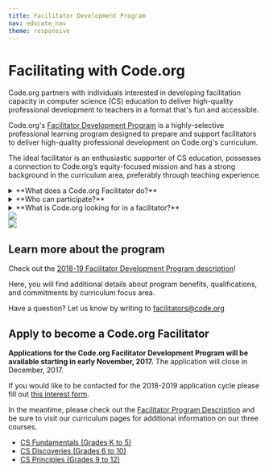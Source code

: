 ```yaml
---
title: Facilitator Development Program
nav: educate_nav
theme: responsive
---
```


# Facilitating with Code.org

Code.org partners with individuals interested in developing facilitation capacity in computer science (CS) education to deliver high-quality professional development to teachers in a format that's fun and accessible.

Code.org's [Facilitator Development Program](https://docs.google.com/document/d/1aX-KH-t6tgjGk2WyvJ7ik7alH4kFTlZ0s1DsrCRBq6U/edit?usp=sharing) is a highly-selective professional learning program designed to prepare and support facilitators to deliver high-quality professional development on Code.org's curriculum. 

The ideal facilitator is an enthusiastic supporter of CS education, possesses a connection to Code.org’s equity-focused mission and has a strong background in the curriculum area, preferably through teaching experience. 

<details>
 <summary>**What does a Code.org Facilitator do?**</summary>
  <p>

  * Join a nationwide community of leaders and facilitators in the CS education space
  * Participate in in-person and online facilitator development
  * Collaborate with your local Code.org Regional Partner to deliver professional development to teachers on Code.org's courses, with on-going support from Code.org and the facilitator community
  * Partner with Code.org to shape the future of professional learning for thousands of new CS educators across the US and beyond
</p>
</details>

<details>
 <summary>**Who can participate?**</summary>
  <p>
  
The Facilitator Development Program application is open to anyone who is interested in developing leadership and facilitation capacity in the CS education space. Preference will be given to applicants who meet or exceed our desired qualifications below, and priority will be given to applicants who live in a region where Code.org has a [Regional Partner](/educate/regional-partner/partners) or in areas where we are considering future partnerships.
</p>
</details>

<details>
 <summary>**What is Code.org looking for in a facilitator?**</summary>
  <p>
  <br>
In order to be selected for this program, potential Code.org facilitators must demonstrate the following qualifications:

**CS Champion**
 
  * Enthusiastic supporter of K-12 CS education and strong connection to an equity-focused mission

**Equity-Focused**

  * Committed to supporting access to quality CS education for all students
  * Believes all teachers can teach CS

**Growth-Minded**

  * Strong desire to develop as a facilitator and leader within the CS education community
  * Willingness to give and receive feedback in a collaborative working environment

**Classroom Experience and Knowledgeable about Content**

  * Prior or current teaching experience
  * Strong background in curriculum focus area, preferably through past teaching experience with specific course
  * High level of comfort with technology, including virtual meeting tools and experience with Google suite

**Engaging Leader**

  * High level of emotional intelligence and empathy for learners at varying ability levels
  * Ability to "think on your feet" and make decisions that are in the best interest of the audience while maintaining fidelity to the program
  * Motivated self-starter

**Additional Qualities (_preferred_)**

  * Demonstrated ability to effectively engage and co-lead learning experiences for adults
  * Experience in planning, leading, and assessing the effectiveness of K-12 teacher professional development
  * Prior experience as a Code.org facilitator
</p>
</details>


<div class="col-50" style="padding-right: 20px;">

<img src="/images/fit-370/facilitator_laura.jpg">

</div>

<div class="col-50" style="padding-right: 20px;">

<img src="/images/fit-370/facilitator_kevin.jpg">

</div>

<div style="clear: both;"></div>

## Learn more about the program
Check out the [2018-19 Facilitator Development Program description](https://docs.google.com/document/d/1aX-KH-t6tgjGk2WyvJ7ik7alH4kFTlZ0s1DsrCRBq6U/edit?usp=sharing)!

Here, you will find additional details about program benefits, qualifications, and commitments by curriculum focus area.

Have a question? Let us know by writing to <facilitators@code.org>


## Apply to become a Code.org Facilitator

**Applications for the Code.org Facilitator Development Program will be available starting in early November, 2017.** The application will close in December, 2017. 

If you would like to be contacted for the 2018-2019 application cycle please fill out [this interest form](https://goo.gl/forms/5r7Ft8PwkJ45fFmt1). 

In the meantime, please check out the [Facilitator Program Description](https://docs.google.com/document/d/1aX-KH-t6tgjGk2WyvJ7ik7alH4kFTlZ0s1DsrCRBq6U/edit?usp=sharing) and be sure to visit our curriculum pages for additional information on our three courses.

- [CS Fundamentals (Grades K to 5)](/educate/curriculum/elementary-school)
- [CS Discoveries (Grades 6 to 10)](/educate/curriculum/middle-school)
- [CS Principles (Grades 9 to 12)](/educate/curriculum/high-school)



